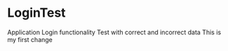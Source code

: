 # LoginTest
Application Login functionality Test with correct and incorrect data 
This is my first change
